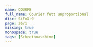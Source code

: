 ```yaml
---
name: COURFE
full_name: Courier fett unproportional
disc: SiFoX-9
page: 26/1
missing: true
monospace: true
tags: [Schreibmaschine]
---
```

